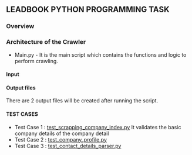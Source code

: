 ## LEADBOOK PYTHON PROGRAMMING TASK

### Overview


### Architecture of the Crawler

* Main.py - It is the main script which contains the functions and logic to perform crawling. 

#### Input


#### Output files

There are 2 output files will be created after running the script. 



#### TEST CASES 

* Test Case 1 : [test_scrapping_company_index.py](Test-cases/test_scrapping_company_index.py)
        It validates the basic company details of the company detail     
* Test Case 2 : [test_company_profile.py](Test-cases/test_company_profile.py)
* Test Case 3 : [test_contact_details_parser.py](Test-cases/test_contact_details_parser.py)

